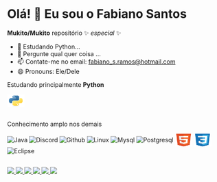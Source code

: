 # Olá! 👋 Eu sou o Fabiano Santos

**Mukito/Mukito** repositório ✨ _especial_ ✨ 

- 🌱 Estudando Python...
- 💬 Pergunte qual quer coisa ...
- 📫 Contate-me no email: fabiano_s.ramos@hotmail.com
- 😄 Pronouns: Ele/Dele

Estudando principalmente **Python** 
<div style="display: inline_block">
  <img align="top" alt="Python" height="30" width="40" src="https://raw.githubusercontent.com/devicons/devicon/master/icons/python/python-original.svg">
</div><br>          
          
Conhecimento amplo nos demais
<div style="display: inline_block">
  <img align="center" alt="Java" height="30" width="40" src="https://devicons.railway.app/i/java.svg">
  <img align="center" alt="Discord" height="30" width="40" src="https://devicons.railway.app/i/discord.svg">
  <img align="center" alt="Github" height="30" width="40" src="https://devicons.railway.app/i/github-dark.svg">
  <img align="center" alt="Linux" height="30" width="40" src="https://devicons.railway.app/i/tux.svg">        
  <img align="center" alt="Mysql" height="30" width="40" src="https://devicons.railway.app/i/mysql.svg">
  <img align="center" alt="Postgresql" height="30" width="40" src="https://devicons.railway.app/i/postgresql.svg">
  <img align="center" alt="HTML" height="30" width="40" src="https://raw.githubusercontent.com/devicons/devicon/master/icons/html5/html5-original.svg">
  <img align="center" alt="CSS" height="30" width="40" src="https://raw.githubusercontent.com/devicons/devicon/master/icons/css3/css3-original.svg">
  <img align="center" alt="Eclipse" height="30" width="40" src="https://cdn.jsdelivr.net/gh/devicons/devicon@latest/icons/eclipse/eclipse-original-wordmark.svg">
</div>
  
  ##
 
<div> 
  <a href="https://www.youtube.com/channel/UC8_WtWt8UBmJjNppThBcUbw" target="_blank">
    <img src="https://img.shields.io/badge/YouTube-FF0000?style=for-the-badge&logo=youtube&logoColor=white" target="_blank">
  </a>
  <a href="https://www.instagram.com/fabiano100medo?igsh=MWRkYmJsNGtsYXJtag==" target="_blank">
    <img src="https://img.shields.io/badge/-Instagram-%23E4405F?style=for-the-badge&logo=instagram&logoColor=white" target="_blank">
  </a>
  <a href="https://www.twitch.tv/mukitoprograma" target="_blank">
    <img src="https://img.shields.io/badge/Twitch-9146FF?style=for-the-badge&logo=twitch&logoColor=white" target="_blank">
  </a>
  <a href="https://discord.gg/HyKzgcBypA" target="_blank">
    <img src="https://img.shields.io/badge/Discord-7289DA?style=for-the-badge&logo=discord&logoColor=white" target="_blank">
  </a> 
  <a href = "mailto:mukitoprograma@gmail.com">
    <img src="https://img.shields.io/badge/-Gmail-%23333?style=for-the-badge&logo=gmail&logoColor=white" target="_blank">
  </a>
  <a href="https://www.linkedin.com/in/fabiano-santos-014645bb" target="_blank">
    <img src="https://img.shields.io/badge/-LinkedIn-%230077B5?style=for-the-badge&logo=linkedin&logoColor=white" target="_blank">
  </a> 
</div>
